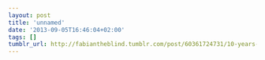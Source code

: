 ```yaml
---
layout: post
title: 'unnamed'
date: '2013-09-05T16:46:04+02:00'
tags: []
tumblr_url: http://fabiantheblind.tumblr.com/post/60361724731/10-years-of-weather-history-in-3-minutes-by
---
```

